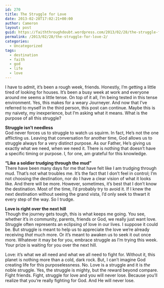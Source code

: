 ```yaml
---
id: 270
title: The Struggle for Love
date: 2013-02-28T17:02:21+00:00
author: Cameron
layout: post
guid: https://faiththroughdoubt.wordpress.com/2013/02/28/the-struggle-for-love/
permalink: /2013/02/28/the-struggle-for-love-2/
categories:
  - Uncategorized
tags:
  - destination
  - faith
  - god
  - life
  - love
---
```

I have to admit, it’s been a rough week, friends. Honestly, I’m getting a little tired of looking for houses. It’s been a busy week at work and everyone around me seems a little tense. On top of it all, I’m being tested in this tense environment. Yes, this makes for a weary Journeyer. And now that I’ve referred to myself in the third person, this post can continue. Maybe this is my naivety, my inexperience, but I’m asking what it means. What is the purpose of all this struggle?

**Struggle isn’t needless**  
God never forces us to struggle to watch us squirm. In fact, He’s not the one afflicting us. Leaving that conversation for another time, God allows us to struggle always for a very distinct purpose. As our Father, He’s giving us exactly what we need, when we need it. There is nothing that doesn’t have a specific timing or purpose. I, for one, am grateful for this knowledge.

**“Like a soldier trudging through the mud”**  
There have been many days for me that have felt like I am trudging through mud. That’s not what troubles me. It’s the fact that I don’t feel in control; I’m not choosing the destination, nor do I have a clear vision of what it looks like. And there will be more. However, sometimes, it’s best that I don’t know the destination. Most of the time, I’d probably try to avoid it. If I knew the next destination without seeing the grand vista, I’d only seek to thwart it every step of the way. So I trudge.

**Love is right over the next hill**  
Though the journey gets tough, this is what keeps me going. You see, whether it’s in community, parents, friends or God, we really just want love. Struggle often represents an eclipsing of love in our lives. I suppose it could be. But struggle is meant to help us to appreciate the love we’re already receiving _that_ much more. Or it’s meant to awaken us to seek it out once more. Whatever it may be for you, embrace struggle as I’m trying this week. Your prize is waiting for you over the next hill.

Love: it’s what we all need and what we all need to fight for. Without it, this planet is nothing more than a cold, dark rock. But, I can’t imagine God creating life for this purposelessness. No. Love is a struggle and it is _the_ noble struggle. Yes, the struggle is mighty, but the reward beyond compare. Fight friends. Fight, struggle for love and you will never lose. Because you’ll realize that you’re really fighting for God. And He will never lose.